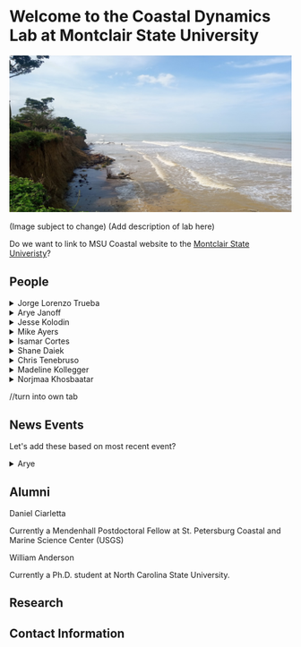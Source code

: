 # Welcome to the Coastal Dynamics Lab at Montclair State University

![Image of Coast](Images/Test.jpg)


(Image subject to change)
(Add description of lab here)

Do we want to link to MSU Coastal website to the [Montclair State Univeristy](https://www.montclair.edu/)?



## People
<details>
<summary>Jorge Lorenzo Trueba</summary>

Jorge's bio.

</details>

<details>
<summary>Arye Janoff</summary>

![Image](Images/IMG_0140.jpg)


Arye is a Ph.D. candidate in Environmental Science and Management. He previously received a Bachelor of Science in Environmental Science with a concentration in Earth Science from Tulane University. His work explores how coastal communities choose management strategies such as beach nourishment, groin construction, and landward retreat in relation to their neighboring communities. He also investigates how each community values its beach for recreational purposes, the physical efficiency of its beach nourishment project, and how these geophysical and economic components control their consequent nourishment decisions. Toward these goals, he has developed a coupled geomorphic-economic modeling framework to account for both human and natural dynamics and constructed a community-scale field dataset including beach nourishment frequency/magnitude and socioeconomic data. This research adds to our understanding of anthropogenically-modified systems and will help inform coastal managers and policymakers faced with the challenges associated with climate change such as sea-level rise and increased material costs in the future.


Arye previously served as a Research Intern in coastal microbiology with Drs. Ray Sambrotto and Kevin O’Driscoll funded by the Surfer’s Environmental Alliance, worked on projects in fluvial and coastal geomorphology with Dr. Nicole Gasparini of Tulane, was as a Natural Resource Intern with Dr. Julie Whitbeck at Jean Lafitte National Historical Park and Preserve, and worked as a laboratory/field technician with Dr. Norb Psuty for the Sandy Hook Cooperative Research Programs.


Arye is also an avid surfer, kayaker, bicyclist, runner, swimmer, and amateur photographer. He is the Secretary of the Bradley Beach Environmental Commission, volunteered on the Bradley Beach Oceanfront Development Task Force, and is a Special Advisor to the Bradley Beach Democratic District Delegates for the Monmouth County Democratic Committee. For more information, check out Arye’s [personal website](https://aryejanoff.wixsite.com/personalwebsite/), [Twitter page](https://twitter.com/geomorpharye/), Google Scholar, Github, or [Research Gate](https://www.researchgate.net/profile/Arye_Janoff/)!


</details>

<details>
<summary>Jesse Kolodin</summary>

Jesse's bio.

</details>

<details>
<summary>Mike Ayers</summary>

Mike's bio.

</details>

<details>
<summary>Isamar Cortes</summary>

Isamar's bio.

</details>

<details>
<summary>Shane Daiek</summary>

Shane's bio.

</details>

<details>
<summary>Chris Tenebruso</summary>

Chris' bio.

</details>

<details>
<summary>Madeline Kollegger</summary>

Madeline's bio.

</details>

<details>
<summary>Norjmaa Khosbaatar</summary>

Nora's bio.

</details>




//turn into own tab
## News Events
Let's add these based on most recent event?
<details>
<summary>Arye</summary>
<br>
Arye (Knauss Fellow)
</details>


## Alumni
<summary>Daniel Ciarletta</summary>

Currently a Mendenhall Postdoctoral Fellow at St. Petersburg Coastal and Marine Science Center (USGS)

</details>

<summary>William Anderson</summary>

Currently a Ph.D. student at North Carolina State University.

</details>

## Research 

## Contact Information



